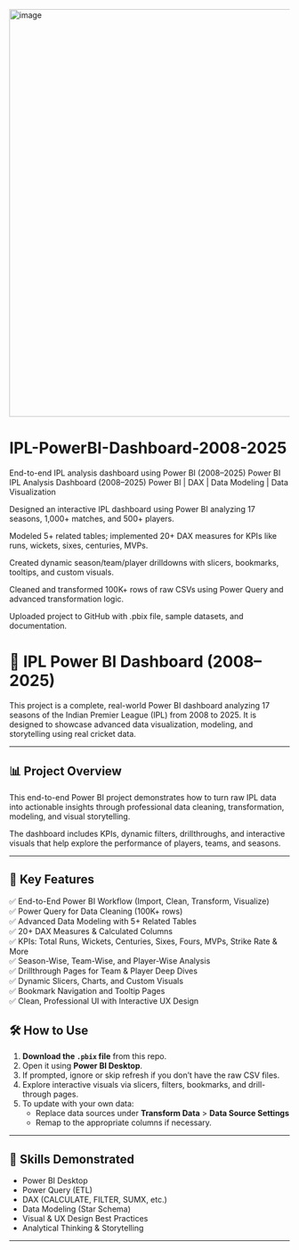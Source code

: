 <img width="1337" height="731" alt="image" src="https://github.com/user-attachments/assets/1147141b-8f49-4349-8810-ea18e74eaa07" />







# IPL-PowerBI-Dashboard-2008-2025
End-to-end IPL analysis dashboard using Power BI (2008–2025)
Power BI IPL Analysis Dashboard (2008–2025)
Power BI | DAX | Data Modeling | Data Visualization

Designed an interactive IPL dashboard using Power BI analyzing 17 seasons, 1,000+ matches, and 500+ players.

Modeled 5+ related tables; implemented 20+ DAX measures for KPIs like runs, wickets, sixes, centuries, MVPs.

Created dynamic season/team/player drilldowns with slicers, bookmarks, tooltips, and custom visuals.

Cleaned and transformed 100K+ rows of raw CSVs using Power Query and advanced transformation logic.

Uploaded project to GitHub with .pbix file, sample datasets, and documentation.


# 🏏 IPL Power BI Dashboard (2008–2025)

This project is a complete, real-world Power BI dashboard analyzing 17 seasons of the Indian Premier League (IPL) from 2008 to 2025. It is designed to showcase advanced data visualization, modeling, and storytelling using real cricket data.

---

## 📊 Project Overview

This end-to-end Power BI project demonstrates how to turn raw IPL data into actionable insights through professional data cleaning, transformation, modeling, and visual storytelling.

The dashboard includes KPIs, dynamic filters, drillthroughs, and interactive visuals that help explore the performance of players, teams, and seasons.

---

## 🚀 Key Features

✅ End-to-End Power BI Workflow (Import, Clean, Transform, Visualize)  
✅ Power Query for Data Cleaning (100K+ rows)  
✅ Advanced Data Modeling with 5+ Related Tables  
✅ 20+ DAX Measures & Calculated Columns  
✅ KPIs: Total Runs, Wickets, Centuries, Sixes, Fours, MVPs, Strike Rate & More  
✅ Season-Wise, Team-Wise, and Player-Wise Analysis  
✅ Drillthrough Pages for Team & Player Deep Dives  
✅ Dynamic Slicers, Charts, and Custom Visuals  
✅ Bookmark Navigation and Tooltip Pages  
✅ Clean, Professional UI with Interactive UX Design



## 🛠️ How to Use

1. **Download the `.pbix` file** from this repo.
2. Open it using **Power BI Desktop**.
3. If prompted, ignore or skip refresh if you don’t have the raw CSV files.
4. Explore interactive visuals via slicers, filters, bookmarks, and drill-through pages.
5. To update with your own data:
   - Replace data sources under **Transform Data** > **Data Source Settings**
   - Remap to the appropriate columns if necessary.

---

## 🧠 Skills Demonstrated

- Power BI Desktop  
- Power Query (ETL)  
- DAX (CALCULATE, FILTER, SUMX, etc.)  
- Data Modeling (Star Schema)  
- Visual & UX Design Best Practices  
- Analytical Thinking & Storytelling  

---
